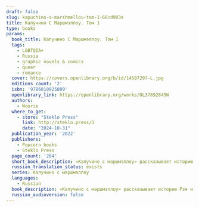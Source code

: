 ```yaml
---
draft: false
slug: kapuchino-s-marshmellou-tom-1-66cd903a
title: Капучино С Маршмэллоу. Том 1
type: books
params:
  book_title: Капучино С Маршмэллоу. Том 1
  tags:
    - LGBTQIA+
    - Russia
    - graphic novels & comics
    - queer
    - romance
  cover: https://covers.openlibrary.org/b/id/14587297-L.jpg
  editions count: '2'
  isbn: '9786010925809'
  openlibrary_link: https://openlibrary.org/works/OL37892845W
  authors:
    - Woorie
  where_to_get:
    - store: "Steklo Press"
      link: http://steklo.press/3
      date: "2024-10-31"
  publication_year: '2022'
  publishers:
    - Popcorn books
    - Steklo Press
  page_count: '264'
  short_book_description: «Капучино с маршмэллоу» рассказывает историю Рэя и его лучших друзей — Таро, Бена, Тори, Яны и Лили. Это графический роман про дружбу, уютные кофейни, маршмэллоу и любовь, который обязательно...
  russian_translation_status: exists
  series: Капучино с маршмэллоу
  languages:
    - Russian
  book_description: «Капучино с маршмэллоу» рассказывает историю Рэя и его лучших друзей — Таро, Бена, Тори, Яны и Лили. Это графический роман про дружбу, уютные кофейни, маршмэллоу и любовь, который обязательно понравится поклонникам комиксов Heartstopper, «Бей-пеки» и «Фехтовальщики».
  russian_audioversion: false
---
```


